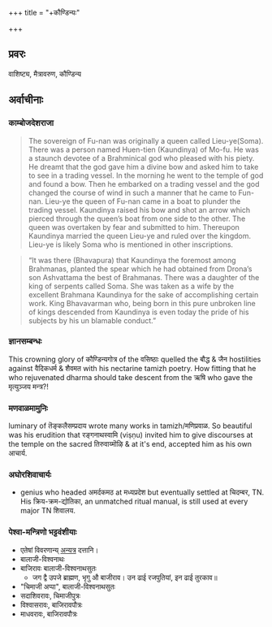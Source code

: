 +++
title = "+कौण्डिन्यः"

+++
## प्रवरः
वाशिष्ट्य, मैत्रावरुण, कौण्डिन्य


## अर्वाचीनाः
### काम्बोजदेशराजा
> The sovereign of Fu-nan was originally a queen called Lieu-ye(Soma). There was a person named Huen-tien (Kaundinya) of Mo-fu. He was a staunch devotee of a Brahminical god who pleased with his piety. He dreamt that the god gave him a divine bow and asked him to take to see in a trading vessel. In the morning he went to the temple of god and found a bow. Then he embarked on a trading vessel and the god changed the course of wind in such a manner that he came to Fun-nan. Lieu-ye the queen of Fu-nan came in a boat to plunder the trading vessel. Kaundinya raised his bow and shot an arrow which pierced through the queen’s boat from one side to the other. The queen was overtaken by fear and submitted to him. Thereupon Kaundinya married the queen Lieu-ye and ruled over the kingdom. Lieu-ye is likely Soma who is mentioned in other inscriptions.

> “It was there (Bhavapura) that Kaundinya the foremost among Brahmanas, planted the spear which he had obtained from Drona’s son Ashvattama the best of Brahmanas. There was a daughter of the king of serpents called Soma. She was taken as a wife by the excellent Brahmana Kaundinya for the sake of accomplishing certain work.
  King Bhavavarman who, being born in this pure unbroken line of kings descended from Kaundinya is even today the pride of his subjects by his un blamable conduct.”

### ज्ञानसम्बन्धः
This crowning glory of कौण्डिन्यगोत्र of the वसिष्ठाः quelled the बौद्ध & जैन hostilities against वैदिकधर्म & शैवमत with his nectarine tamizh poetry. How fitting that he who rejuvenated dharma should take descent from the ऋषि who gave the मृत्युञ्जय मन्त्र?!

### मणवाळमामुनिः
luminary of तॆङ्कलैसम्प्रदाय wrote many works in tamizh/मणिप्रवाळ. So beautiful was his erudition that रङ्गनाथस्वामि (viṣṇu) invited him to give discourses at the temple on the sacred तिरुवाय्मॊऴि & at it's end, accepted him as his own आचार्य.

### अघोरशिवाचार्यः
- genius who headed अमर्दकमठ at मध्यप्रदेश but eventually settled at चिदम्बर, TN. His क्रिय-क्रम-द्योतिका, an unmatched ritual manual, is still used at every major TN शिवालय. 

### पेश्वा-मन्त्रिणो भट्टवंशीयाः
- एतेषां विवरणान्य् [अन्यत्र](../../../../../xatra/maratha/peshva-age/) दत्तानि।
- बालाजी-विश्वनाथः
- बाजिरावः बालाजी-विश्वनाथसुतः
  - जग द्वै उपजे ब्राह्मण, भृगु औ बाजीराव। उन ढाई रजपुतियां, इन ढाई तुरकाव॥
- "चिमाजी अप्पा", बालाजी-विश्वनाथसुतः
- सदाशिवरावः, चिमाजीपुत्रः
- विश्वासरावः, बाजिरावपौत्रः
- माधवरावः, बाजिरावपौत्रः
